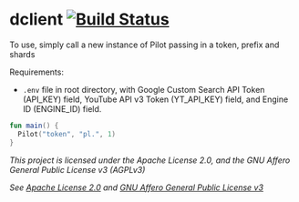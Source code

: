 # dclient [![Build Status](https://travis-ci.org/rxcmr/dclient.svg?branch=master)](https://travis-ci.org/rxcmr/dclient)

To use, simply call a new instance of Pilot passing in a token, prefix and shards

Requirements:
- `.env` file in root directory, with Google Custom Search API Token (API_KEY) field,
 YouTube API v3 Token (YT_API_KEY) field, and Engine ID (ENGINE_ID) field.

```kotlin
fun main() {
  Pilot("token", "pl.", 1)
}
```

*This project is licensed under the Apache License 2.0, and the GNU Affero General Public License v3 (AGPLv3)*

*See [Apache License 2.0](ApacheLicense2.0.md) and [GNU Affero General Public License v3](GNUAGPLv3.md)*

